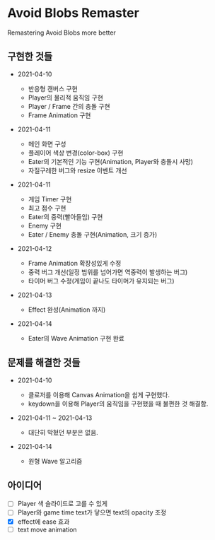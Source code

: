 # Avoid Blobs Remaster

Remastering Avoid Blobs more better

## 구현한 것들

- 2021-04-10

  - 반응형 캔버스 구현
  - Player의 물리적 움직임 구현
  - Player / Frame 간의 충돌 구현
  - Frame Animation 구현

- 2021-04-11

  - 메인 화면 구성
  - 플레이어 색상 변경(color-box) 구현
  - Eater의 기본적인 기능 구현(Animation, Player와 충돌시 사망)
  - 자질구레한 버그와 resize 이벤트 개선

- 2021-04-11

  - 게임 Timer 구현
  - 최고 점수 구현
  - Eater의 중력(빨아들임) 구현
  - Enemy 구현
  - Eater / Enemy 충돌 구현(Animation, 크기 증가)

- 2021-04-12

  - Frame Animation 확장성있게 수정
  - 중력 버그 개선(일정 범위를 넘어가면 역중력이 발생하는 버그)
  - 타이머 버그 수정(게임이 끝나도 타이머가 유지되는 버그)

- 2021-04-13

  - Effect 완성(Animation 까지)

- 2021-04-14

  - Eater의 Wave Animation 구현 완료

## 문제를 해결한 것들

- 2021-04-10

  - 클로저를 이용해 Canvas Animation을 쉽게 구현했다.
  - keydown을 이용해 Player의 움직임을 구현했을 때 불편한 것 해결함.

- 2021-04-11 ~ 2021-04-13

  - 대단히 막혔던 부분은 없음.

- 2021-04-14

  - 원형 Wave 알고리즘

## 아이디어

- [ ] Player 색 슬라이드로 고를 수 있게
- [ ] Player와 game time text가 닿으면 text의 opacity 조정
- [x] effect에 ease 효과
- [ ] text move animation
